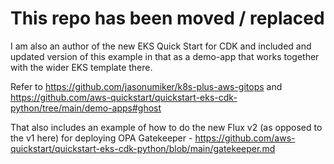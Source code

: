 # This repo has been moved / replaced

I am also an author of the new EKS Quick Start for CDK and included and updated version of this example in that as a demo-app that works together with the wider EKS template there.

Refer to https://github.com/jasonumiker/k8s-plus-aws-gitops and https://github.com/aws-quickstart/quickstart-eks-cdk-python/tree/main/demo-apps#ghost

That also includes an example of how to do the new Flux v2 (as opposed to the v1 here) for deploying OPA Gatekeeper - https://github.com/aws-quickstart/quickstart-eks-cdk-python/blob/main/gatekeeper.md